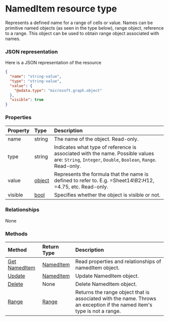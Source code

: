 # NamedItem resource type

Represents a defined name for a range of cells or value. Names can be primitive named objects (as seen in the type below), range object, reference to a range. This object can be used to obtain range object associated with names.

### JSON representation

Here is a JSON representation of the resource

<!-- {
  "blockType": "resource",
  "optionalProperties": [

  ],
  "@odata.type": "microsoft.graph.nameditem"
}-->

```json
{
  "name": "string-value",
  "type": "string-value",
  "value": {
    "@odata.type": "microsoft.graph.object"
  },
  "visible": true
}

```
### Properties
| Property	   | Type	|Description|
|:---------------|:--------|:----------|
|name|string|The name of the object. Read-only.|
|type|string|Indicates what type of reference is associated with the name. Possible values are: `String`, `Integer`, `Double`, `Boolean`, `Range`. Read-only.|
|value|[object](object.md)|Represents the formula that the name is defined to refer to. E.g. =Sheet14!$B$2:$H$12, =4.75, etc. Read-only.|
|visible|[bool](bool.md)|Specifies whether the object is visible or not.|

### Relationships
None


### Methods

| Method		   | Return Type	|Description|
|:---------------|:--------|:----------|
|[Get NamedItem](../api/nameditem_get.md) | [NamedItem](nameditem.md) |Read properties and relationships of namedItem object.|
|[Update](../api/nameditem_update.md) | [NamedItem](nameditem.md)	|Update NamedItem object. |
|[Delete](../api/nameditem_delete.md) | None |Delete NamedItem object. |
|[Range](../api/nameditem_range.md)|[Range](range.md)|Returns the range object that is associated with the name. Throws an exception if the named item's type is not a range.|

<!-- uuid: 8fcb5dbc-d5aa-4681-8e31-b001d5168d79
2015-10-25 14:57:30 UTC -->
<!-- {
  "type": "#page.annotation",
  "description": "NamedItem resource",
  "keywords": "",
  "section": "documentation",
  "tocPath": ""
}-->